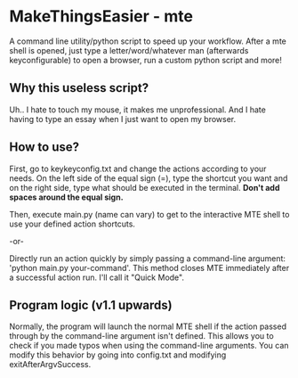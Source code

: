 # MakeThingsEasier - mte

A command line utility/python script to speed up your workflow. After a mte shell is opened, just type a letter/word/whatever man (afterwards keyconfigurable) to open a browser, run a custom python script and more!

## Why this useless script?

Uh.. I hate to touch my mouse, it makes me unprofessional. And I hate having to type an essay when I just want to open my browser.

## How to use?

First, go to keykeyconfig.txt and change the actions according to your needs. On the left side of the equal sign (=), type the shortcut you want and on the right side, type what should be executed in the terminal. **Don't add spaces around the equal sign.**

Then, execute main.py (name can vary) to get to the interactive MTE shell to use your defined action shortcuts.

-or-

Directly run an action quickly by simply passing a command-line argument: 'python main.py your-command'. This method closes MTE immediately after a successful action run. I'll call it "Quick Mode".

## Program logic (v1.1 upwards)

Normally, the program will launch the normal MTE shell if the action passed through by the command-line argument isn't defined. This allows you to check if you made typos when using the command-line arguments. You can modify this behavior by going into config.txt and modifying exitAfterArgvSuccess.